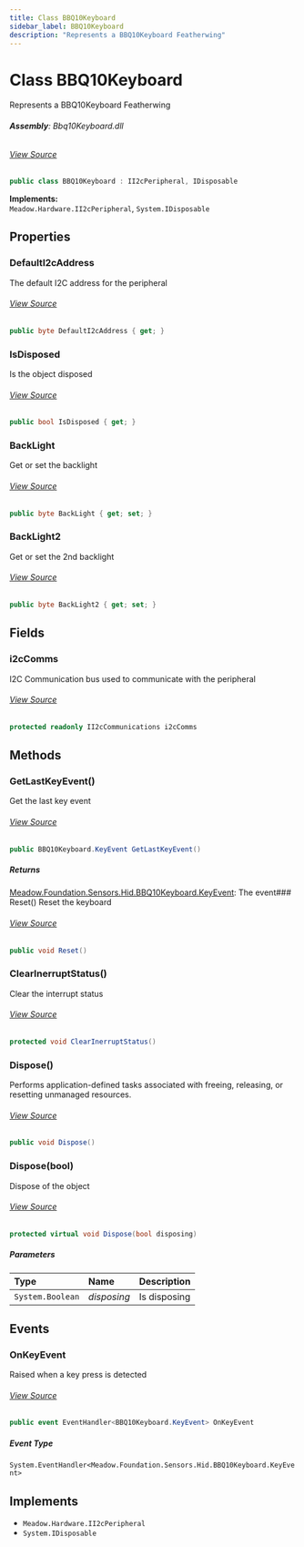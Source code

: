 ```yaml
---
title: Class BBQ10Keyboard
sidebar_label: BBQ10Keyboard
description: "Represents a BBQ10Keyboard Featherwing"
---
```

# Class BBQ10Keyboard
Represents a BBQ10Keyboard Featherwing

###### **Assembly**: Bbq10Keyboard.dll
###### [View Source](https://github.com/WildernessLabs/Meadow.Foundation.git/blob/develop/Source/Meadow.Foundation.Peripherals/Sensors.Hid.BBQ10Keyboard/Driver/BBQ10Keyboard.Registers.cs#L3)
```csharp title="Declaration"
public class BBQ10Keyboard : II2cPeripheral, IDisposable
```
**Implements:**  
`Meadow.Hardware.II2cPeripheral`, `System.IDisposable`

## Properties
### DefaultI2cAddress
The default I2C address for the peripheral
###### [View Source](https://github.com/WildernessLabs/Meadow.Foundation.git/blob/develop/Source/Meadow.Foundation.Peripherals/Sensors.Hid.BBQ10Keyboard/Driver/BBQ10Keyboard.cs#L15)
```csharp title="Declaration"
public byte DefaultI2cAddress { get; }
```
### IsDisposed
Is the object disposed
###### [View Source](https://github.com/WildernessLabs/Meadow.Foundation.git/blob/develop/Source/Meadow.Foundation.Peripherals/Sensors.Hid.BBQ10Keyboard/Driver/BBQ10Keyboard.cs#L20)
```csharp title="Declaration"
public bool IsDisposed { get; }
```
### BackLight
Get or set the backlight
###### [View Source](https://github.com/WildernessLabs/Meadow.Foundation.git/blob/develop/Source/Meadow.Foundation.Peripherals/Sensors.Hid.BBQ10Keyboard/Driver/BBQ10Keyboard.cs#L45)
```csharp title="Declaration"
public byte BackLight { get; set; }
```
### BackLight2
Get or set the 2nd backlight
###### [View Source](https://github.com/WildernessLabs/Meadow.Foundation.git/blob/develop/Source/Meadow.Foundation.Peripherals/Sensors.Hid.BBQ10Keyboard/Driver/BBQ10Keyboard.cs#L54)
```csharp title="Declaration"
public byte BackLight2 { get; set; }
```
## Fields
### i2cComms
I2C Communication bus used to communicate with the peripheral
###### [View Source](https://github.com/WildernessLabs/Meadow.Foundation.git/blob/develop/Source/Meadow.Foundation.Peripherals/Sensors.Hid.BBQ10Keyboard/Driver/BBQ10Keyboard.cs#L30)
```csharp title="Declaration"
protected readonly II2cCommunications i2cComms
```
## Methods
### GetLastKeyEvent()
Get the last key event
###### [View Source](https://github.com/WildernessLabs/Meadow.Foundation.git/blob/develop/Source/Meadow.Foundation.Peripherals/Sensors.Hid.BBQ10Keyboard/Driver/BBQ10Keyboard.cs#L85)
```csharp title="Declaration"
public BBQ10Keyboard.KeyEvent GetLastKeyEvent()
```

##### Returns

[Meadow.Foundation.Sensors.Hid.BBQ10Keyboard.KeyEvent](../Meadow.Foundation.Sensors.Hid/BBQ10Keyboard.KeyEvent): The event### Reset()
Reset the keyboard
###### [View Source](https://github.com/WildernessLabs/Meadow.Foundation.git/blob/develop/Source/Meadow.Foundation.Peripherals/Sensors.Hid.BBQ10Keyboard/Driver/BBQ10Keyboard.cs#L100)
```csharp title="Declaration"
public void Reset()
```
### ClearInerruptStatus()
Clear the interrupt status
###### [View Source](https://github.com/WildernessLabs/Meadow.Foundation.git/blob/develop/Source/Meadow.Foundation.Peripherals/Sensors.Hid.BBQ10Keyboard/Driver/BBQ10Keyboard.cs#L109)
```csharp title="Declaration"
protected void ClearInerruptStatus()
```
### Dispose()
Performs application-defined tasks associated with freeing, releasing, or resetting unmanaged resources.
###### [View Source](https://github.com/WildernessLabs/Meadow.Foundation.git/blob/develop/Source/Meadow.Foundation.Peripherals/Sensors.Hid.BBQ10Keyboard/Driver/BBQ10Keyboard.cs#L120)
```csharp title="Declaration"
public void Dispose()
```
### Dispose(bool)
Dispose of the object
###### [View Source](https://github.com/WildernessLabs/Meadow.Foundation.git/blob/develop/Source/Meadow.Foundation.Peripherals/Sensors.Hid.BBQ10Keyboard/Driver/BBQ10Keyboard.cs#L130)
```csharp title="Declaration"
protected virtual void Dispose(bool disposing)
```

##### Parameters

| Type | Name | Description |
|:--- |:--- |:--- |
| `System.Boolean` | *disposing* | Is disposing |

## Events
### OnKeyEvent
Raised when a key press is detected
###### [View Source](https://github.com/WildernessLabs/Meadow.Foundation.git/blob/develop/Source/Meadow.Foundation.Peripherals/Sensors.Hid.BBQ10Keyboard/Driver/BBQ10Keyboard.cs#L36)
```csharp title="Declaration"
public event EventHandler<BBQ10Keyboard.KeyEvent> OnKeyEvent
```
##### Event Type
`System.EventHandler<Meadow.Foundation.Sensors.Hid.BBQ10Keyboard.KeyEvent>`

## Implements

* `Meadow.Hardware.II2cPeripheral`
* `System.IDisposable`
